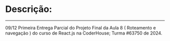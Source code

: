 <h1>Descrição:</h1>
<hr>
<div>
<p> 09/12 Primeira Entrega Parcial do Projeto Final da Aula 8 ( Roteamento e navegação ) do curso de React.js na CoderHouse; Turma #63750 de 2024.</p>
</div>
